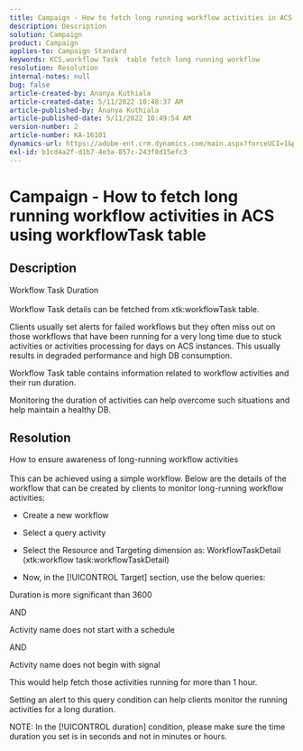 ```yaml
---
title: Campaign - How to fetch long running workflow activities in ACS using workflowTask table
description: Description
solution: Campaign
product: Campaign
applies-to: Campaign Standard
keywords: KCS,workflow Task  table fetch long running workflow
resolution: Resolution
internal-notes: null
bug: false
article-created-by: Ananya Kuthiala
article-created-date: 5/11/2022 10:48:37 AM
article-published-by: Ananya Kuthiala
article-published-date: 5/11/2022 10:49:54 AM
version-number: 2
article-number: KA-16101
dynamics-url: https://adobe-ent.crm.dynamics.com/main.aspx?forceUCI=1&pagetype=entityrecord&etn=knowledgearticle&id=d72bffe3-17d1-ec11-a7b5-0022480a8e40
exl-id: b1cd4a2f-d1b7-4e3a-857c-243f8d15efc3
---
```

# Campaign - How to fetch long running workflow activities in ACS using workflowTask table

## Description

Workflow Task Duration<br><br>
Workflow Task details can be fetched from xtk:workflowTask table.

Clients usually set alerts for failed workflows but they often miss out on those workflows that have been running for a very long time due to stuck activities or activities processing for days on ACS instances.
This usually results in degraded performance and high DB consumption.


Workflow Task table contains information related to workflow activities and their run duration.

Monitoring the duration of activities can help overcome such situations and help maintain a healthy DB.


## Resolution

How to ensure awareness of long-running workflow activities<br><br>
This can be achieved using a simple workflow. Below are the details of the workflow that can be created by clients to monitor long-running workflow activities:

- Create a new workflow

- Select a query activity

- Select the Resource and Targeting dimension as: WorkflowTaskDetail (xtk:workflow task:workflowTaskDetail)

- Now, in the [!UICONTROL Target] section, use the below queries:

Duration is more significant than 3600

AND

Activity name does not start with a schedule

AND

Activity name does not begin with signal



This would help fetch those activities running for more than 1 hour.

Setting an alert to this query condition can help clients monitor the running activities for a long duration.

NOTE: In the [!UICONTROL duration] condition, please make sure the time duration you set is in seconds and not in minutes or hours.
